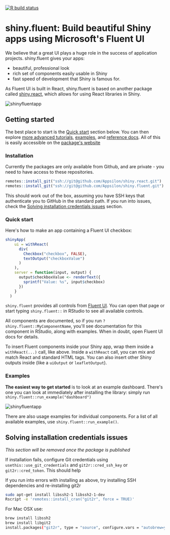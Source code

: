 
<!-- badges: start -->
[![R build status](https://github.com/Appsilon/shiny.fluent/workflows/R-CMD-check/badge.svg)](https://github.com/Appsilon/shiny.fluent/actions)
<!-- badges: end -->

# shiny.fluent: Build beautiful Shiny apps using Microsoft's Fluent UI

We believe that a great UI plays a huge role in the success of application projects. shiny.fluent gives your apps:
- beautiful, professional look
- rich set of components easily usable in Shiny
- fast speed of development that Shiny is famous for.

As Fluent UI is built in React, shiny.fluent is based on another package called [shiny.react](https://github.com/Appsilon/shiny.react), which allows for using React libraries in Shiny.

![shinyfluentapp](https://user-images.githubusercontent.com/1421503/97004706-bc396b00-153d-11eb-8fb1-3856e8536f92.gif)

## Getting started

The best place to start is the [Quick start]() section below. You can then explore  [more advanced tutorials](), [examples](), and [reference docs]().
All of this is easily accessible on the [package's website](https://appsilon.github.io/shiny.fluent/)

### Installation

Currently the packages are only available from Github, and are private - you need to have access to these repositories.

```R
remotes::install_git("ssh://git@github.com/Appsilon/shiny.react.git")
remotes::install_git("ssh://git@github.com/Appsilon/shiny.fluent.git")
```

This should work out of the box, assuming you have SSH keys that authenticate you to GitHub in the standard path. If you run into issues, check the [Solving installation credentials issues]() section.

### Quick start

Here's how to make an app containing a Fluent UI checkbox:

```r
shinyApp(
    ui = withReact(
      div(
        Checkbox("checkbox", FALSE),
        textOutput("checkboxValue")
      )
    ),
    server = function(input, output) {
      output$checkboxValue <- renderText({
        sprintf("Value: %s", input$checkbox)
      })
    }
  )
```

`shiny.fluent` provides all controls from [Fluent UI](https://developer.microsoft.com/en-us/fluentui#/controls/web). You can open that page or start typing `shiny.fluent::` in RStudio to see all available controls.

All components are documented, so if you run `?shiny.fluent::MyComponentName`, you'll see documentation for this component in RStudio, along with examples. When in doubt, open Fluent UI docs for details.

To insert Fluent components inside your Shiny app, wrap them inside a `withReact(...)` call, like above. Inside a `withReact` call, you can mix and match React and standard HTML tags. You can also insert other Shiny outputs inside (like a `uiOutput` or `leafletOutput`).

### Examples

**The easiest way to get started** is to look at an example dashboard. There's one you can look at immediately after installing the library: simply run `shiny.fluent::run_example("dashboard")`

![shinyfluentapp](images/demo_dashboard.png)

There are also usage examples for individual components. For a list of all available examples, use `shiny.fluent::run_example()`.
## Solving installation credentials issues

_This section will be removed once the package is published_

If installation fails, configure Git credentials using `usethis::use_git_credentials` and `git2r::cred_ssh_key` or `git2r::cred_token`. This should help

If you run into errors with installing as above, try installing SSH dependencies and re-installing git2r

```sh
sudo apt-get install libssh2-1 libssh2-1-dev
Rscript -e 'remotes::install_cran("git2r", force = TRUE)'
```

For Mac OSX use:

```sh
brew install libssh2
brew install libgit2
install.packages("git2r", type = "source", configure.vars = "autobrew=yes")
```

